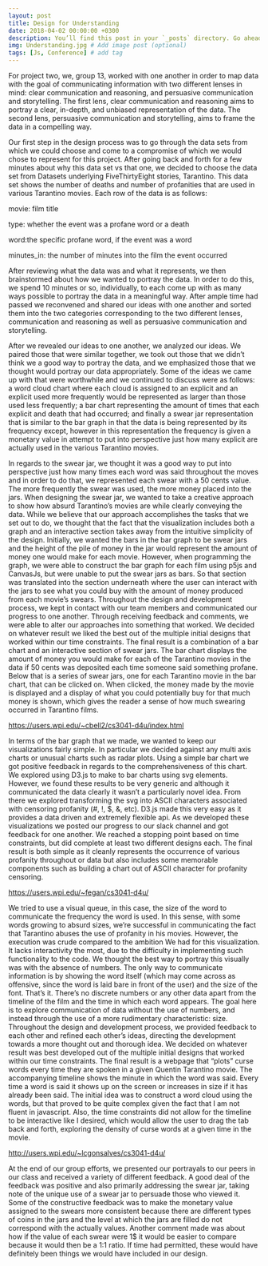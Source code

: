 ```yaml
---
layout: post
title: Design for Understanding
date: 2018-04-02 00:00:00 +0300
description: You’ll find this post in your `_posts` directory. Go ahead and edit it and re-build the site to see your changes. # Add post description (optional)
img: Understanding.jpg # Add image post (optional)
tags: [Js, Conference] # add tag
---
```

For project two, we, group 13, worked with one another in order to map data with the goal of communicating information with two different lenses in mind: clear communication and reasoning, and persuasive communication and storytelling. The first lens, clear communication and reasoning aims to portray a clear, in-depth, and unbiased representation of the data. The second lens, persuasive communication and storytelling, aims to frame the data in a compelling way.

Our first step in the design process was to go through the data sets from which we could choose and come to a compromise of which we would chose to represent for this project. After going back and forth for a few minutes about why this data set vs that one, we decided to choose the data set from Datasets underlying FiveThirtyEight stories, Tarantino. This data set shows the number of deaths and number of profanities that are used in various Tarantino movies. Each row of the data is as follows:

movie: film title

type: whether the event was a profane word or a death

word:the specific profane word, if the event was a word

minutes_in: the number of minutes into the film the event occurred

After reviewing what the data was and what it represents, we then brainstormed about how we wanted to portray the data. In order to do this, we spend 10 minutes or so, individually, to each come up with as many ways possible to portray the data in a meaningful way. After ample time had passed we reconvened and shared our ideas with one another and sorted them into the two categories corresponding to the two different lenses, communication and reasoning as well as persuasive communication and storytelling.

After we revealed our ideas to one another, we analyzed our ideas. We paired those that were similar together, we took out those that we didn’t think we a good way to portray the data, and we emphasized those that we thought would portray our data appropriately. Some of the ideas we came up with that were worthwhile and we continued to discuss were as follows: a word cloud chart where each cloud is assigned to an explicit and an explicit used more frequently would be represented as larger than those used less frequently; a bar chart representing the amount of times that each explicit and death that had occurred; and finally a swear jar representation that is similar to the bar graph in that the data is being represented by its frequency except, however in this representation the frequency is given a monetary value in attempt to put into perspective just how many explicit are actually used in the various Tarantino movies.

In regards to the swear jar, we thought it was a good way to put into perspective just how many times each word was said throughout the moves and in order to do that, we represented each swear with a 50 cents value. The more frequently the swear was used, the more money placed into the jars. When designing the swear jar, we wanted to take a creative approach to show how absurd Tarantino’s movies are while clearly conveying the data. While we believe that our approach accomplishes the tasks that we set out to do, we thought that the fact that the visualization includes both a graph and an interactive section takes away from the intuitive simplicity of the design. Initially, we wanted the bars in the bar graph to be swear jars and the height of the pile of money in the jar would represent the amount of money one would make for each movie. However, when programming the graph, we were able to construct the bar graph for each film using p5js and CanvasJs, but were unable to put the swear jars as bars. So that section was translated into the section underneath where the user can interact with the jars to see what you could buy with the amount of money produced from each movie’s swears. Throughout the design and development process, we kept in contact with our team members and communicated our progress to one another. Through receiving feedback and comments, we were able to alter our approaches into something that worked. We decided on whatever result we liked the best out of the multiple initial designs that worked within our time constraints. The final result is a combination of a bar chart and an interactive section of swear jars. The bar chart displays the amount of money you would make for each of the Tarantino movies in the data if 50 cents was deposited each time someone said something profane. Below that is a series of swear jars, one for each Tarantino movie in the bar chart, that can be clicked on. When clicked, the money made by the movie is displayed and a display of what you could potentially buy for that much money is shown, which gives the reader a sense of how much swearing occurred in Tarantino films.

https://users.wpi.edu/~cbell2/cs3041-d4u/index.html

In terms of the bar graph that we made, we wanted to keep our visualizations fairly simple. In particular we decided against any multi axis charts or unusual charts such as radar plots. Using a simple bar chart we got positive feedback in regards to the comprehensiveness of this chart. We explored using D3.js to make to bar charts using svg elements. However, we found these results to be very generic and although it communicated the data clearly it wasn’t a particularly novel idea. From there we explored transforming the svg into ASCII characters associated with censoring profanity (#, !, $, &, etc). D3.js made this very easy as it provides a data driven and extremely flexible api. As we developed these visualizations we posted our progress to our slack channel and got feedback for one another. We reached a stopping point based on time constraints, but did complete at least two different designs each. The final result is both simple as it cleanly represents the occurrence of various profanity throughout or data but also includes some memorable components such as building a chart out of ASCII character for profanity censoring.

https://users.wpi.edu/~fegan/cs3041-d4u/

We tried to use a visual queue, in this case, the size of the word to communicate the frequency the word is used. In this sense, with some words growing to absurd sizes, we’re successful in communicating the fact that Tarantino abuses the use of profanity in his movies. However, the execution was crude compared to the ambition We had for this visualization. It lacks interactivity the most, due to the difficulty in implementing such functionality to the code. We thought the best way to portray this visually was with the absence of numbers. The only way to communicate information is by showing the word itself (which may come across as offensive, since the word is laid bare in front of the user) and the size of the font. That’s it. There’s no discrete numbers or any other data apart from the timeline of the film and the time in which each word appears. The goal here is to explore communication of data without the use of numbers, and instead through the use of a more rudimentary characteristic: size. Throughout the design and development process, we provided feedback to each other and refined each other’s ideas, directing the development towards a more thought out and thorough idea. We decided on whatever result was best developed out of the multiple initial designs that worked within our time constraints. The final result is a webpage that “plots” curse words every time they are spoken in a given Quentin Tarantino movie. The accompanying timeline shows the minute in which the word was said. Every time a word is said it shows up on the screen or increases in size if it has already been said. The initial idea was to construct a word cloud using the words, but that proved to be quite complex given the fact that I am not fluent in javascript. Also, the time constraints did not allow for the timeline to be interactive like I desired, which would allow the user to drag the tab back and forth, exploring the density of curse words at a given time in the movie.

http://users.wpi.edu/~lcgonsalves/cs3041-d4u/

At the end of our group efforts, we presented our portrayals to our peers in our class and received a variety of different feedback. A good deal of the feedback was positive and also primarily addressing the swear jar, taking note of the unique use of a swear jar to persuade those who viewed it. Some of the constructive feedback was to make the monetary value assigned to the swears more consistent because there are different types of coins in the jars and the level at which the jars are filled do not correspond with the actually values. Another comment made was about how if the value of each swear were 1$ it would be easier to compare because it would then be a 1:1 ratio. If time had permitted, these would have definitely been things we would have included in our design.

